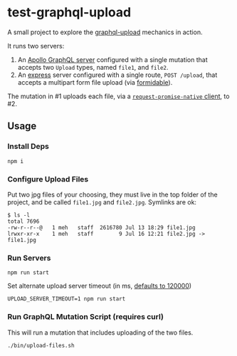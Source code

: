 # test-graphql-upload

A small project to explore the [graphql-upload](https://github.com/jaydenseric/graphql-upload) mechanics in action.

It runs two servers:

1. An [Apollo GraphQL server](https://github.com/apollographql/apollo-server) configured with a single mutation that accepts two `Upload` types, named `file1`, and `file2`.
2. An [express](http://expressjs.com/) server configured with a single route, `POST /upload`, that accepts a multipart form file upload (via [formidable](https://github.com/felixge/node-formidable)).

The mutation in #1 uploads each file, via a [`request-promise-native` client](https://github.com/request/request-promise-native), to #2.

## Usage

### Install Deps

```
npm i
```

### Configure Upload Files

Put two jpg files of your choosing, they must live in the top folder of the project, and be called `file1.jpg` and `file2.jpg`. Symlinks are ok:

```
$ ls -l
total 7696
-rw-r--r--@   1 meh   staff  2616780 Jul 13 18:29 file1.jpg
lrwxr-xr-x    1 meh   staff        9 Jul 16 12:21 file2.jpg -> file1.jpg
```

### Run Servers

```
npm run start
```

Set alternate upload server timeout (in ms, [defaults to 120000](https://nodejs.org/api/http.html#http_server_settimeout_msecs_callback))

```
UPLOAD_SERVER_TIMEOUT=1 npm run start
```

### Run GraphQL Mutation Script (requires curl)

This will run a mutation that includes uploading of the two files.

```
./bin/upload-files.sh
```
